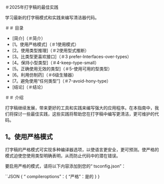 ＃2025年打字稿的最佳实践

学习最新的打字稿模式和实践来编写清洁器代码。

＃＃ 目录
-  [简介]（＃简介）
-  [1。使用严格模式]（＃1使用模式）
-  [2。使用类型推理]（＃2使用型式推断）
-  [3。比类型更喜欢接口]（＃3 prefer-Interfaces-over-types）
-  [4。保持小型类型]（＃4-keep-type-small）
-  [5。正确使用无效的类型]（＃5-使用可用的型类型）
-  [6。利用仿制药]（＃6级生殖器）
-  [7。避免使用“任何类型”]（＃7-avoid-hony-type）
-  [结论]（＃结论）

＃＃ 介绍

打字稿继续发展，带来更好的工具和实践来编写强大的应用程序。在本指南中，我们将探讨一些最佳实践，这些实践将帮助您在打字稿中编写更清洁，更可维护的代码。

## 1。使用严格模式

打字稿的严格模式可实现多种编译器选项，以使语言更安全，更可预测。使严格的模式迫使您使用类型明确表明，从而防止代码中的潜在错误。

要启用严格的模式，请将以下内容添加到您的“ tsconfig.json”：

``JSON
{
“ compileroptions”：{
“严格”：是的
}
}